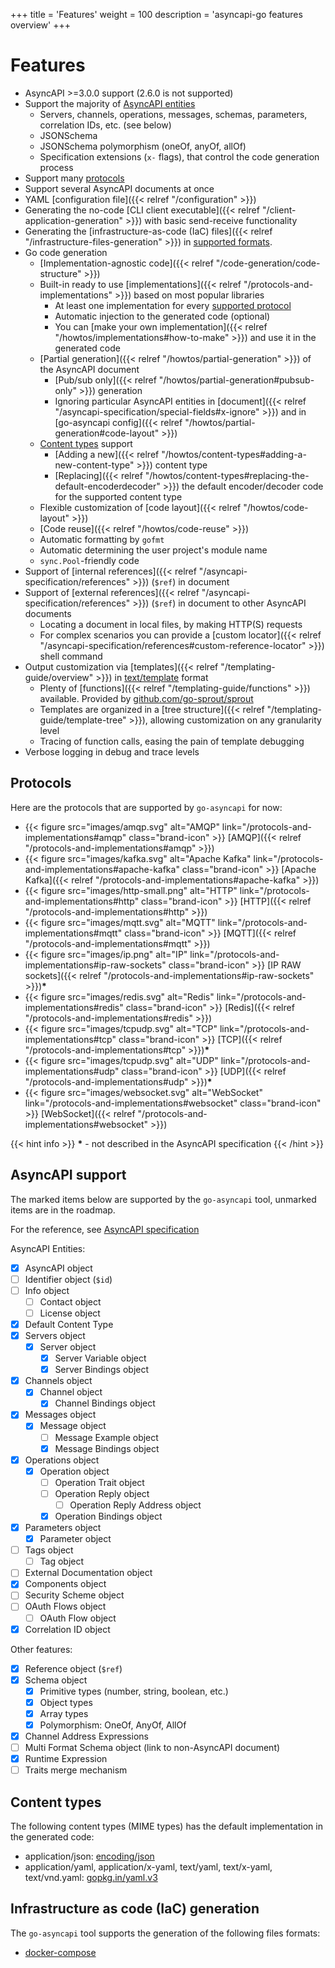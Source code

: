 +++
title = 'Features'
weight = 100
description = 'asyncapi-go features overview'
+++

# Features

- AsyncAPI >=3.0.0 support (2.6.0 is not supported)
- Support the majority of [AsyncAPI entities](#asyncapi-support)
  - Servers, channels, operations, messages, schemas, parameters, correlation IDs, etc. (see below)
  - JSONSchema
  - JSONSchema polymorphism (oneOf, anyOf, allOf)
  - Specification extensions (`x-` flags), that control the code generation process
- Support many [protocols](#protocols)
- Support several AsyncAPI documents at once
- YAML [configuration file]({{< relref "/configuration" >}})
- Generating the no-code [CLI client executable]({{< relref "/client-application-generation" >}}) with basic send-receive 
  functionality
- Generating the [infrastructure-as-code (IaC) files]({{< relref "/infrastructure-files-generation" >}}) in 
  [supported formats](#infrastructure-as-code-iac-generation).
- Go code generation
  - [Implementation-agnostic code]({{< relref "/code-generation/code-structure" >}})
  - Built-in ready to use [implementations]({{< relref "/protocols-and-implementations" >}}) based on most 
    popular libraries
    - At least one implementation for every [supported protocol](#protocols)
    - Automatic injection to the generated code (optional)
    - You can [make your own implementation]({{< relref "/howtos/implementations#how-to-make" >}}) and use it in the generated code
  - [Partial generation]({{< relref "/howtos/partial-generation" >}}) of the AsyncAPI document
    - [Pub/sub only]({{< relref "/howtos/partial-generation#pubsub-only" >}}) generation
    - Ignoring particular AsyncAPI entities in [document]({{< relref "/asyncapi-specification/special-fields#x-ignore" >}})
      and in [go-asyncapi config]({{< relref "/howtos/partial-generation#code-layout" >}})
  - [Content types](#content-types) support
    - [Adding a new]({{< relref "/howtos/content-types#adding-a-new-content-type" >}}) content type 
    - [Replacing]({{< relref "/howtos/content-types#replacing-the-default-encoderdecoder" >}}) the default encoder/decoder code
      for the supported content type
  - Flexible customization of [code layout]({{< relref "/howtos/code-layout" >}})
  - [Code reuse]({{< relref "/howtos/code-reuse" >}})
  - Automatic formatting by `gofmt`
  - Automatic determining the user project's module name
  - `sync.Pool`-friendly code
- Support of [internal references]({{< relref "/asyncapi-specification/references" >}}) (`$ref`) in document
- Support of [external references]({{< relref "/asyncapi-specification/references" >}}) (`$ref`) in document to other AsyncAPI documents
  - Locating a document in local files, by making HTTP(S) requests
  - For complex scenarios you can provide a [custom locator]({{< relref "/asyncapi-specification/references#custom-reference-locator" >}}) shell command
- Output customization via [templates]({{< relref "/templating-guide/overview" >}}) in [text/template](https://pkg.go.dev/text/template) format
  - Plenty of [functions]({{< relref "/templating-guide/functions" >}}) available. Provided by [github.com/go-sprout/sprout](https://github.com/go-sprout/sprout)
  - Templates are organized in a [tree structure]({{< relref "/templating-guide/template-tree" >}}), allowing customization on any granularity level
  - Tracing of function calls, easing the pain of template debugging
- Verbose logging in debug and trace levels

## Protocols

Here are the protocols that are supported by `go-asyncapi` for now:

- {{< figure src="images/amqp.svg" alt="AMQP" link="/protocols-and-implementations#amqp" class="brand-icon" >}} [AMQP]({{< relref "/protocols-and-implementations#amqp" >}})
- {{< figure src="images/kafka.svg" alt="Apache Kafka" link="/protocols-and-implementations#apache-kafka" class="brand-icon" >}} [Apache Kafka]({{< relref "/protocols-and-implementations#apache-kafka" >}})
- {{< figure src="images/http-small.png" alt="HTTP" link="/protocols-and-implementations#http" class="brand-icon" >}} [HTTP]({{< relref "/protocols-and-implementations#http" >}})
- {{< figure src="images/mqtt.svg" alt="MQTT" link="/protocols-and-implementations#mqtt" class="brand-icon" >}} [MQTT]({{< relref "/protocols-and-implementations#mqtt" >}})
- {{< figure src="images/ip.png" alt="IP" link="/protocols-and-implementations#ip-raw-sockets" class="brand-icon" >}} [IP RAW sockets]({{< relref "/protocols-and-implementations#ip-raw-sockets" >}})**&ast;**
- {{< figure src="images/redis.svg" alt="Redis" link="/protocols-and-implementations#redis" class="brand-icon" >}} [Redis]({{< relref "/protocols-and-implementations#redis" >}})
- {{< figure src="images/tcpudp.svg" alt="TCP" link="/protocols-and-implementations#tcp" class="brand-icon" >}} [TCP]({{< relref "/protocols-and-implementations#tcp" >}})**&ast;**
- {{< figure src="images/tcpudp.svg" alt="UDP" link="/protocols-and-implementations#udp" class="brand-icon" >}} [UDP]({{< relref "/protocols-and-implementations#udp" >}})**&ast;**
- {{< figure src="images/websocket.svg" alt="WebSocket" link="/protocols-and-implementations#websocket" class="brand-icon" >}} [WebSocket]({{< relref "/protocols-and-implementations#websocket" >}})

{{< hint info >}}
**&ast;** - not described in the AsyncAPI specification
{{< /hint >}}

## AsyncAPI support

The marked items below are supported by the `go-asyncapi` tool, unmarked items are in the roadmap.

For the reference, see [AsyncAPI specification](https://github.com/asyncapi/spec/blob/v3.0.0/spec/asyncapi.md)

AsyncAPI Entities:

- [x] AsyncAPI object
- [ ] Identifier object (`$id`)
- [ ] Info object
  - [ ] Contact object
  - [ ] License object
- [x] Default Content Type
- [x] Servers object
  - [x] Server object
    - [x] Server Variable object
    - [x] Server Bindings object
- [x] Channels object
  - [x] Channel object
    - [x] Channel Bindings object
- [x] Messages object
  - [x] Message object
    - [ ] Message Example object
    - [x] Message Bindings object
- [x] Operations object
  - [x] Operation object
    - [ ] Operation Trait object
    - [ ] Operation Reply object
      - [ ] Operation Reply Address object
    - [x] Operation Bindings object
- [x] Parameters object
  - [x] Parameter object
- [ ] Tags object
  - [ ] Tag object
- [ ] External Documentation object
- [x] Components object
- [ ] Security Scheme object
- [ ] OAuth Flows object
  - [ ] OAuth Flow object
- [x] Correlation ID object

Other features:

- [x] Reference object (`$ref`)
- [x] Schema object
    - [x] Primitive types (number, string, boolean, etc.)
    - [x] Object types
    - [x] Array types
    - [x] Polymorphism: OneOf, AnyOf, AllOf
- [x] Channel Address Expressions
- [ ] Multi Format Schema object (link to non-AsyncAPI document)
- [x] Runtime Expression
- [ ] Traits merge mechanism

## Content types

The following content types (MIME types) has the default implementation in the generated code:

- application/json: [encoding/json](https://pkg.go.dev/encoding/json)
- application/yaml, application/x-yaml, text/yaml, text/x-yaml, text/vnd.yaml: [gopkg.in/yaml.v3](https://gopkg.in/yaml.v3)

## Infrastructure as code (IaC) generation

The `go-asyncapi` tool supports the generation of the following files formats:

- [docker-compose](https://docs.docker.com/compose/)
